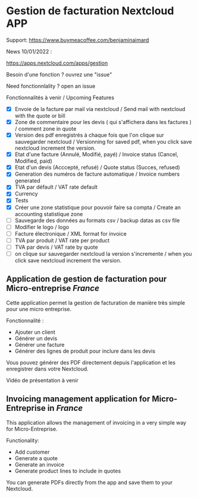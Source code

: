 # Gestion de facturation Nextcloud APP

Support: https://www.buymeacoffee.com/benjaminaimard

News 10/01/2022 :

https://apps.nextcloud.com/apps/gestion

Besoin d'une fonction ? ouvrez une "issue"

Need fonctionnlality ? open an issue

Fonctionnalités à venir / Upcoming Features


- [x] Envoie de la facture par mail via nextcloud / Send mail with nextcloud with the quote or bill
- [x] Zone de commentaire pour les devis ( qui s'affichera dans les factures ) / comment zone in quote
- [x] Version des pdf enregistrés à chaque fois que l'on clique sur sauvegarder nextcloud / Versionning for saved pdf, when you click save nextcloud increment the version.
- [x] Etat d'une facture (Annulé, Modifié, payé) / Invoice status (Cancel, Modified, paid)
- [x] Etat d'un devis (Acccepté, refusé) / Quote status (Succes, refused)
- [x] Generation des numéros de facture automatique / Invoice numbers generated
- [x] TVA par défault / VAT rate default
- [x] Currency
- [x] Tests
- [x] Créer une zone statistique pour pouvoir faire sa compta / Create an accounting statistique zone
- [ ] Sauvegarde des données au formats csv / backup datas as csv file
- [ ] Modifier le logo / logo
- [ ] Facture électronique / XML format for invoice
- [ ] TVA par produit / VAT rate per product
- [ ] TVA par devis / VAT rate by quote
- [ ] on clique sur sauvegarder nextcloud la version s'incremente / when you click save nextcloud increment the version.

## Application de gestion de facturation pour Micro-entreprise *France*

Cette application permet la gestion de facturation de manière très simple pour une micro entreprise.

Fonctionnalité : 
* Ajouter un client
* Générer un devis
* Générer une facture
* Générer des lignes de produit pour inclure dans les devis

Vous pouvez générer des PDF directement depuis l'application et les enregistrer dans votre Nextcloud.

Vidéo de présentation à venir

## Invoicing management application for Micro-Entreprise in *France* 

This application allows the management of invoicing in a very simple way for Micro-Entreprise.

Functionality:

* Add customer
* Generate a quote
* Generate an invoice
* Generate product lines to include in quotes

You can generate PDFs directly from the app and save them to your Nextcloud.
